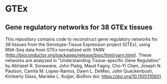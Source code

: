 # GTEx #
## Gene regulatory networks for 38 GTEx tissues ##
This repository contains code to reconstruct gene regulatory networks for 38 tissues from the Genotype-Tissue Expression project (GTEx), using RNA-Seq data from GTEx normalized with YARN (http://bioconductor.org/packages/release/bioc/html/yarn.html). These networks are analyzed in "Understanding Tissue-specific Gene Regulation" by Abhijeet R. Sonawane, John Platig, Maud Fagny, Cho-Yi Chen, Joseph N. Paulson, Camila M. Lopes-Ramos, Dawn L. DeMeo, John Quackenbush, Kimberly Glass, Marieke L. Kuijjer, BioRxiv doi: https://doi.org/10.1101/110601.
